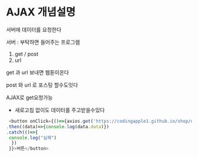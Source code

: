 # AJAX 개념설명


서버에 데이터를 요청한다

서버 : 부탁하면 들어주는 프로그램

1. get / post
2. url


get 과 url 보내면 웹툰이온다

post 와 url 로 포스팅 할수도잇다


AJAX로 get요청가능
- 새로고침 없이도 데이터를 주고받을수있다
  
``` javascript
 <button onClick={()=>{axios.get('https://codingapple1.github.io/shop/data2.json')
.then((data)=>{console.log(data.data)})
.catch(()=>{
 console.log("실패")
  })
 }}>버튼</button>
```